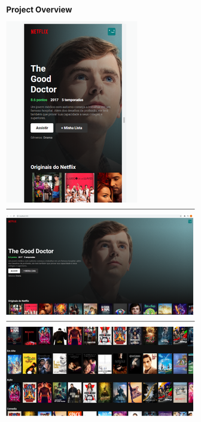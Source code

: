 ## Project Overview
<img src="https://github.com/silvioantonio/netflix-clone/blob/master/img/img3.PNG" width="350" title="Mobile view">
<hr>
<img src="https://github.com/silvioantonio/netflix-clone/blob/master/img/img1.PNG" width="500" title="Home view">
<hr>
<img src="https://github.com/silvioantonio/netflix-clone/blob/master/img/img2.PNG" width="500" title="List view">